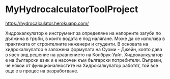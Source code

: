 # MyHydrocalculatorToolProject
https://hydrocalculator.herokuapp.com/

Хидрокалкулатор е инструмент за определяне на напорните загуби по дължина в тръби, в които водата е под налягане.
Може да се използва в практиката от строителните инженери и студенти.
В основата на хидрокалкулатор е заложена формулата на Суоми - Джейн, която дава в явен вид решение на уравнението на Колбрук-Уайт.
Хидрокалкулатор е на български език и е насочен към български потребители.
Въпреки, че някои от функционалностите на Хидрокалкулатор работят, той все още е в процес на разработване.



